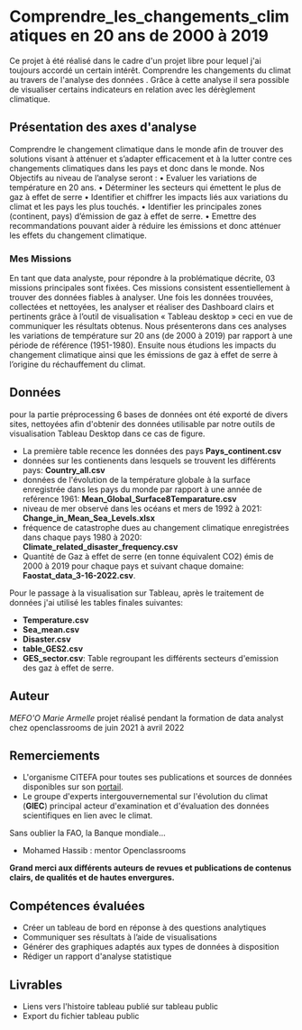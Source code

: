 # Comprendre_les_changements_climatiques en 20 ans de 2000 à 2019
Ce projet à été réalisé dans le cadre d'un projet libre pour lequel j'ai toujours accordé un certain intérêt.  Comprendre les changements du climat au travers de l'analyse des données . Grâce à cette analyse il sera possible de visualiser certains indicateurs en relation avec les dérèglement climatique. 

## Présentation des axes d'analyse
Comprendre le changement climatique dans le monde afin de trouver des solutions visant à atténuer et s’adapter efficacement et à la lutter contre ces changements climatiques dans les pays et donc dans le monde.
Nos Objectifs au niveau de l’analyse seront :
•	Evaluer les variations de température en 20 ans.
•	Déterminer les secteurs qui émettent le plus de gaz à effet de serre
•	Identifier et chiffrer les impacts liés aux variations du climat et les pays les plus touchés.
•	Identifier les principales zones (continent, pays) d’émission de gaz à effet de serre.
•	Emettre des recommandations pouvant aider à réduire les émissions et donc atténuer les effets du changement climatique.
### Mes Missions
En tant que data analyste, pour répondre à la problématique décrite, 03 missions principales sont fixées. Ces missions consistent essentiellement à trouver des données fiables à analyser.  Une fois les données trouvées, collectées et nettoyées, les analyser et réaliser des Dashboard clairs et pertinents grâce à l’outil de visualisation « Tableau desktop » ceci en vue de communiquer les résultats obtenus. Nous présenterons dans ces analyses les variations de température sur 20 ans (de 2000 à 2019) par rapport à une période de référence (1951-1980). Ensuite nous étudions les impacts du changement climatique ainsi que les émissions de gaz à effet de serre à l’origine du réchauffement du climat. 


## **Données**
pour la partie préprocessing 6 bases de données ont été exporté de divers sites, nettoyées afin d'obtenir des données utilisable par notre outils de visualisation Tableau Desktop dans ce cas de figure.
- La première table recence les données des pays **Pays_continent.csv**
- données sur les contienents dans lesquels se trouvent les différents pays: **Country_all.csv**
- données de l'évolution de la  température globale à la surface enregistrée dans les pays du monde par rapport à une année de reférence 1961: **Mean_Global_Surface8Temparature.csv**
- niveau de mer observé dans les océans et mers de 1992 à 2021: **Change_in_Mean_Sea_Levels.xlsx**
- fréquence de catastrophe dues au changement climatique enregistrées dans chaque pays 1980 à 2020: **Climate_related_disaster_frequency.csv**
- Quantité de Gaz à effet de serre (en tonne équivalent CO2) émis de 2000 à 2019 pour chaque pays et suivant chaque domaine: **Faostat_data_3-16-2022.csv**.

Pour le passage à la visualisation sur  Tableau, après le traitement de données j'ai utilisé les tables finales suivantes:
- **Temperature.csv**
- **Sea_mean.csv**
- **Disaster.csv**
- **table_GES2.csv**
- **GES_sector.csv**: Table regroupant les différents secteurs d'emission des gaz à effet de serre.

## **Auteur**
*MEFO'O Marie Armelle*
projet réalisé pendant la formation de data analyst chez openclassrooms de juin 2021 à avril 2022

## Remerciements
* L'organisme CITEFA pour toutes ses publications et sources de données disponibles sur son [portail](https://www.citepa.org/fr/2020_06_a07/).
* Le groupe d'experts intergouvernemental sur l'évolution du climat (**GIEC**) principal acteur d'examination et d'évaluation des données scientifiques en lien avec le climat.

Sans oublier la FAO, la Banque mondiale...
* Mohamed Hassib : mentor Openclassrooms

**Grand merci aux différents auteurs de revues et publications de contenus clairs, de qualités et de hautes envergures.**

## **Compétences évaluées**
- Créer un tableau de bord en réponse à des questions analytiques
- Communiquer ses résultats à l’aide de visualisations
- Générer des graphiques adaptés aux types de données à disposition
- Rédiger un rapport d'analyse statistique
## Livrables
- Liens vers l'histoire tableau publié sur tableau public
- Export du fichier tableau public
